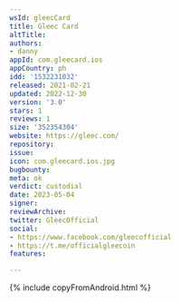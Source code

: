 ```yaml
---
wsId: gleecCard
title: Gleec Card
altTitle: 
authors:
- danny
appId: com.gleecard.ios
appCountry: ph
idd: '1532231032'
released: 2021-02-21
updated: 2022-12-30
version: '3.0'
stars: 1
reviews: 1
size: '352354304'
website: https://gleec.com/
repository: 
issue: 
icon: com.gleecard.ios.jpg
bugbounty: 
meta: ok
verdict: custodial
date: 2023-05-04
signer: 
reviewArchive: 
twitter: GleecOfficial
social:
- https://www.facebook.com/gleecofficial
- https://t.me/officialgleecoin
features: 

---
```


{% include copyFromAndroid.html %}
